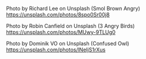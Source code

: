 

Photo by Richard Lee on Unsplash (Smol Brown Angry)
https://unsplash.com/photos/8spo0Sr00j8


Photo by Robin Canfield on Unsplash (3 Angry Birds)
https://unsplash.com/photos/MUwy-9TLUg0

Photo by Dominik VO on Unsplash (Confused Owl)
https://unsplash.com/photos/lNeIjS1rXus 
